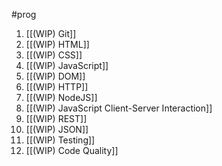 #prog 

1. [[(WIP) Git]] 
2. [[(WIP) HTML]] 
3. [[(WIP) CSS]] 
4. [[(WIP) JavaScript]] 
5. [[(WIP) DOM]] 
6. [[(WIP) HTTP]] 
7. [[(WIP) NodeJS]] 
8. [[(WIP) JavaScript Client-Server Interaction]] 
9. [[(WIP) REST]] 
10. [[(WIP) JSON]] 
11. [[(WIP) Testing]] 
12. [[(WIP) Code Quality]] 